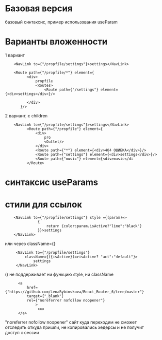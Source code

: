 # Базовая версия

базовый синтаксис, пример использования useParam

# Варианты вложенности

1 вариант

````
    <NavLink to={"/propfile/settings"}>settings</NavLink>
    
    <Route path={"/propfile/*"} element={
          <div>
              propfile
              <Routes>
                  <Route path={"/settings"} element={<div>settings</div>}/>
           
          </div>
       }/>
````

2 вариант, c children

````
    <NavLink to={"/propfile/settings"}>settings</NavLink>
          <Route path={"/propfile"} element={
              <div>
                  pro
                  <Outlet/>
              </div>
              <Route path={"*"} element={<div>404 ОШИБКА</div>}/>
              <Route path={"settings"} element={<div>settings</div>}/>
              <Route path={"music"} element={<div>music</di
          </Route>
````

# синтаксис useParams

# стили для ссылок

````
    <NavLink to={"/propfile/settings"} style ={(param)=>
               {
                   return {color:param.isActive?"lime":"black"}
               }}>settings
    </NavLink>
````

или через className={}

````
     <NavLink to={"/propfile/settings"} 
         className={({isActive})=>isActive? "act":"default"}>
             settings
     </NavLink>
````

(<Link>) не поддерживает ни функцию style, ни className

````
      <a 
          href={"https://github.com/LenaRybinskova/React_Router_6/tree/master"} 
          target={"_blank"} 
          rel={"noreferrer nofollow noopener"}
              >
               xxx
      </a>
````

"noreferrer nofollow noopener" сайт куда переходим не сможет отследить откуда пришли, не копировались хедерсы и не
получит доступ к сессии
